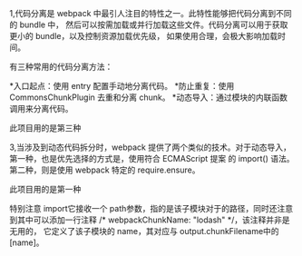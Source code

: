 
1,代码分离是 webpack 中最引人注目的特性之一。此特性能够把代码分离到不同的 bundle 中，
然后可以按需加载或并行加载这些文件。代码分离可以用于获取更小的 bundle，以及控制资源加载优先级，
如果使用合理，会极大影响加载时间。

有三种常用的代码分离方法：

*入口起点：使用 entry 配置手动地分离代码。
*防止重复：使用 CommonsChunkPlugin 去重和分离 chunk。
*动态导入：通过模块的内联函数调用来分离代码。

此项目用的是第三种

3,当涉及到动态代码拆分时，webpack 提供了两个类似的技术。对于动态导入，
第一种，也是优先选择的方式是，使用符合 ECMAScript 提案 的 import() 语法。
第二种，则是使用 webpack 特定的 require.ensure。

此项目用的是第一种

特别注意
 import它接收一个 path参数，指的是该子模块对于的路径，同时还注意到其中可以添加一行注释
 /* webpackChunkName: "lodash" */，该注释并非是无用的，
 它定义了该子模块的 name，其对应与 output.chunkFilename中的 [name]。